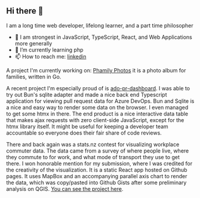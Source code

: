 ## Hi there 👋
I am a long time web developer, lifelong learner, and a part time philosopher

- 💬 I am strongest in JavaScript, TypeScript, React, and Web Applications more generally
- 🌱 I’m currently learning php
- 📫 How to reach me: [linkedin](https://www.linkedin.com/in/robert-i-23019730/)

A project I'm currently working on: [Phamily Photos](https://github.com/rowinf/phamily-photos) it is a photo album for families, written in Go.

A recent project I'm especially proud of is [ado-pr-dashboard](https://github.com/rowinf/ado-pr-dashboard). I was able to try out Bun's sqlite adapter and made a nice back end Typescript application for viewing pull request data for Azure DevOps. Bun and Sqlite is a nice and easy way to render some data on the browser. I even managed to get some htmx in there. The end product is a nice interactive data table that makes ajax requests with zero client-side JavaScript, except for the htmx library itself. It might be useful for keeping a developer team accountable so everyone does their fair share of code reviews.

There and back again was a stats.nz contest for visualizing workplace commuter data. The data came from a survey of where people live, where they commute to for work, and what mode of transport they use to get there. I won honorable mention for my submission, where I was credited for the creativity of the visualization. It is a static React app hosted on Github pages. It uses MapBox and an accompanying parallel axis chart to render the data, which was copy/pasted into Github Gists after some preliminary analysis on QGIS. [You can see the project here](https://rowinf.github.io/there-and-back-again/).
